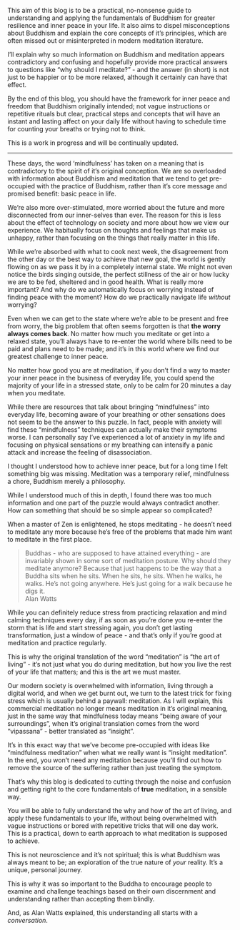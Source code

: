 
This aim of this blog is to be a practical, no-nonsense guide to understanding and applying the fundamentals of Buddhism for greater resilience and inner peace in your life. It also aims to dispel misconceptions about Buddhism and explain the core concepts of it’s principles, which are often missed out or misinterpreted in modern meditation literature.


I’ll explain why so much information on Buddhism and meditation appears contradictory and confusing and hopefully provide more practical answers to questions like “why should I meditate?” - and the answer (in short) is not just to be happier or to be more relaxed, although it certainly can have that effect.


By the end of this blog, you should have the framework for inner peace and freedom that Buddhism originally intended; not vague instructions or repetitive rituals but clear, practical steps and concepts that will have an instant and lasting affect on your daily life without having to schedule time for counting your breaths or trying not to think.


This is a work in progress and will be continually updated.


---


These days, the word ‘mindfulness’ has taken on a meaning that is contradictory to the spirit of it’s original conception. We are so overloaded with information about Buddhism and meditation that we tend to get pre-occupied with the practice of Buddhism, rather than it’s core message and promised benefit: basic peace in life.


We’re also more over-stimulated, more worried about the future and more disconnected from our inner-selves than ever. The reason for this is less about the effect of technology on society and more about how we view our experience. We habitually focus on thoughts and feelings that make us unhappy, rather than focusing on the things that really matter in this life.


While we’re absorbed with what to cook next week, the disagreement from the other day or the best way to achieve that new goal, the world is gently flowing on as we pass it by in a completely internal state. We might not even notice the birds singing outside, the perfect stillness of the air or how lucky we are to be fed, sheltered and in good health. What is really more important? And why do we automatically focus on worrying instead of finding peace with the moment? How do we practically navigate life _without_ worrying?


Even when we can get to the state where we’re able to be present and free from worry, the big problem that often seems forgotten is that **the worry always comes back**. No matter how much you meditate or get into a relaxed state, you’ll always have to re-enter the world where bills need to be paid and plans need to be made; and it’s in this world where we find our greatest challenge to inner peace.


No matter how good you are at meditation, if you don’t find a way to master your inner peace in the business of everyday life, you could spend the majority of your life in a stressed state, only to be calm for 20 minutes a day when you meditate.


While there are resources that talk about bringing “mindfulness” into everyday life, becoming aware of your breathing or other sensations does not seem to be the answer to this puzzle. In fact, people with anxiety will find these “mindfulness” techniques can actually make their symptoms worse. I can personally say I’ve experienced a lot of anxiety in my life and focusing on physical sensations or my breathing can intensify a panic attack and increase the feeling of disassociation.


I thought I understood how to achieve inner peace, but for a long time I felt something big was missing. Meditation was a temporary relief, mindfulness a chore, Buddhism merely a philosophy.


While I understood much of this in depth, I found there was too much information and one part of the puzzle would always contradict another. How can something that should be so simple appear so complicated?


When a master of Zen is enlightened, he stops meditating - he doesn’t need to meditate any more because he’s free of the problems that made him want to meditate in the first place.


> Buddhas - who are supposed to have attained everything - are invariably shown in some sort of meditation posture. Why should they meditate anymore? Because that just happens to be the way that a Buddha sits when he sits. When he sits, he sits. When he walks, he walks. He’s not going anywhere. He’s just going for a walk because he digs it.  
> Alan Watts


While you can definitely reduce stress from practicing relaxation and mind calming techniques every day, if as soon as you’re done you re-enter the storm that is life and start stressing again, you don’t get lasting transformation, just a window of peace - and that’s only if you’re good at meditation and practice regularly.


This is why the original translation of the word “meditation” is “the art of living” - it’s not just what you do during meditation, but how you live the rest of your life that matters; and this is the art we must master.


Our modern society is overwhelmed with information, living through a digital world, and when we get burnt out, we turn to the latest trick for fixing stress which is usually behind a paywall: meditation. As I will explain, this commercial meditation no longer means meditation in it’s original meaning, just in the same way that mindfulness today means “being aware of your surroundings”, when it’s original translation comes from the word “vipassana” - better translated as “insight”.


It’s in this exact way that we’ve become pre-occupied with ideas like “mindfulness meditation” when what we really want is “insight meditation”. In the end, you won’t need any meditation because you’ll find out how to remove the source of the suffering rather than just treating the symptom.


That’s why this blog is dedicated to cutting through the noise and confusion and getting right to the core fundamentals of **true** meditation, in a sensible way.


You will be able to fully understand the why and how of the art of living, and apply these fundamentals to your life, without being overwhelmed with vague instructions or bored with repetitive tricks that will one day work. This is a practical, down to earth approach to what meditation is supposed to achieve.


This is not neuroscience and it’s not spiritual; this is what Buddhism was always meant to be; an exploration of the true nature of _your_ reality. It’s a unique, personal journey.


This is why it was so important to the Buddha to encourage people to examine and challenge teachings based on their own discernment and understanding rather than accepting them blindly.


And, as Alan Watts explained, this understanding all starts with a _conversation_.

